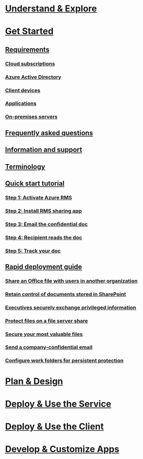 # [Understand & Explore](/rights-management/understand-explore/azure-rights-management)
# [Get Started](requirements-azure-rms.md)
## [Requirements](requirements-azure-rms.md)
### [Cloud subscriptions](requirements-subscriptions.md)
### [Azure Active Directory](requirements-azure-ad.md)
### [Client devices](requirements-client-devices.md)
### [Applications](requirements-applications.md)
### [On-premises servers ](requirements-servers.md)
## [Frequently asked questions](faqs.md)
## [Information and support](information-support.md)
## [Terminology](terminology.md)
## [Quick start tutorial](quick-start-tutorial.md)
### [Step 1: Activate Azure RMS](tutorial-step1.md)
### [Step 2: Install RMS sharing app](tutorial-step2.md)
### [Step 3: Email the confidential doc](tutorial-step3.md)
### [Step 4: Recipient reads the doc](tutorial-step4.md)
### [Step 5: Track your doc](tutorial-step5.md)
## [Rapid deployment guide](rapid-deployment-guide.md)
### [Share an Office file with users in another organization](scenario-share-office-file-externally.md)
### [Retain control of documents stored in SharePoint](scenario-sharepoint.md)
### [Executives securely exchange privileged information](scenario-executives-email.md)
### [Protect files on a file server share](scenario-fci.md)
### [Secure your most valuable files](scenario-secure-most-valuable-files.md)
### [Send a company-confidential email](scenario-company-confidential-email.md)
### [Configure work folders for persistent protection](scenario-work-folders.md)
# [Plan & Design](/rights-management/plan-design/deployment-roadmap)
# [Deploy & Use the Service](/rights-management/deploy-use/activate-service)
# [Deploy & Use the Client](/rights-management/rms-client/use-client)
# [Develop & Customize Apps](/rights-management/develop/developers-guide)
